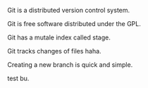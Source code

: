 

Git is a distributed version control system.

Git is free software distributed under the GPL.

Git has a mutale index called stage.

Git tracks changes of files haha.

Creating a new branch is quick and simple.

test bu.
